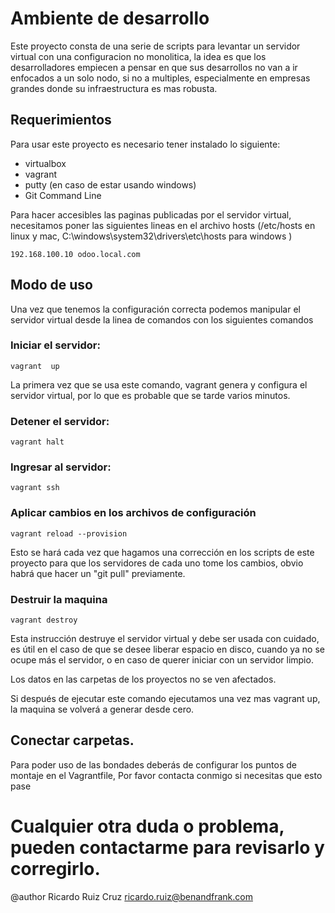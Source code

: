 # Ambiente de desarrollo
Este proyecto consta de una serie de scripts para levantar un servidor virtual con una configuracion no monolitica, la idea es que los desarrolladores empiecen a pensar en que sus desarrollos no van a ir enfocados a un solo nodo, si no a multiples, especialmente en empresas grandes donde su infraestructura es mas robusta.

## Requerimientos

Para usar este proyecto es necesario tener instalado lo siguiente:

* virtualbox
* vagrant
* putty (en caso de estar usando windows)
* Git Command Line

Para hacer accesibles las paginas publicadas por el servidor virtual, necesitamos poner 
las siguientes lineas en el archivo hosts (/etc/hosts en linux y mac, 
C:\windows\system32\drivers\etc\hosts para windows )

    192.168.100.10 odoo.local.com

## Modo de uso
Una vez que tenemos la configuración correcta podemos manipular el servidor virtual desde la linea de comandos
con los siguientes comandos

### Iniciar el servidor:
    
    vagrant  up
    
La primera vez que se usa este comando, vagrant genera y configura el servidor virtual,
por lo que es probable que se tarde varios minutos.   

### Detener el servidor:

    vagrant halt 

### Ingresar al servidor:

    vagrant ssh

### Aplicar cambios en los archivos de configuración

    vagrant reload --provision
    
Esto se hará cada vez que hagamos una corrección en los scripts de este proyecto para
que los servidores de cada uno tome los cambios, obvio habrá que hacer un "git pull"  previamente. 
  
### Destruir la maquina

    vagrant destroy
    
Esta instrucción destruye el servidor virtual y debe ser usada con cuidado, 
es útil en el caso de que se desee liberar espacio en disco, cuando ya no se ocupe más
el servidor, o en caso de querer iniciar con un servidor limpio.
    
Los datos en las carpetas de los proyectos no se ven afectados.
    
Si después de ejecutar este comando ejecutamos una vez mas vagrant up, 
la maquina se volverá a generar desde cero.

## Conectar carpetas.
Para poder uso de las bondades deberás de configurar los puntos de montaje en el Vagrantfile,
Por favor contacta conmigo si necesitas que esto pase


# Cualquier otra duda o problema, pueden contactarme para revisarlo y corregirlo.
@author Ricardo Ruiz Cruz <ricardo.ruiz@benandfrank.com>
